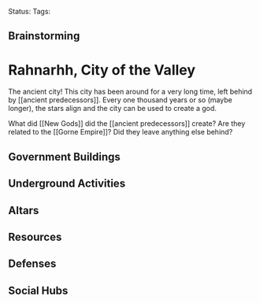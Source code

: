 Status:
Tags:

## Brainstorming



# Rahnarhh, City of the Valley

The ancient city! This city has been around for a very long time, left behind by [[ancient predecessors]]. Every one thousand years or so (maybe longer), the stars align and the city can be used to create a god.

What did [[New Gods]] did the [[ancient predecessors]] create? Are they related to the [[Gorne Empire]]? Did they leave anything else behind?


## Government Buildings

## Underground Activities

## Altars

## Resources

## Defenses

## Social Hubs

